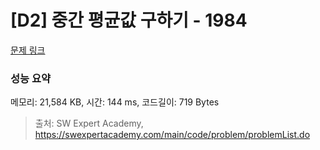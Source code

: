# [D2] 중간 평균값 구하기 - 1984 

[문제 링크](https://swexpertacademy.com/main/code/problem/problemDetail.do?contestProbId=AV5Pw_-KAdcDFAUq) 

### 성능 요약

메모리: 21,584 KB, 시간: 144 ms, 코드길이: 719 Bytes



> 출처: SW Expert Academy, https://swexpertacademy.com/main/code/problem/problemList.do